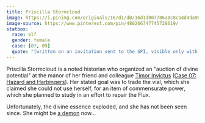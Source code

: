 ```yaml
---
title: Priscilla Stormcloud
image: https://i.pinimg.com/originals/16/d1/d0/16d1d007786a0c8cb4d4da908620dcbd.jpg
image-source: https://www.pinterest.com/pin/480266747745728619/
statbox:
  race: elf
  gender: female
  case: [07, 09]
  quote: "[written on an invitation sent to the SPI, visible only with detect magic] You possess an object of sufficient power to be of interest. You are cordially invited to participate in an Auction of Divine Potential at the sanctum of the esteemed T. Invictus, His Dreaded Excellency. Be at the 4th Circle of Estanesse at twilight on Evensday. Rest assured that all manner of precautions are being taken to protect all involved parties. Yours sincerely, P. Stormcloud, MAI, MHA. (MAI=Master of Arcane Invocations, MHA=Master of the Historical Arts.)"
---
```


Priscilla Stormcloud is a noted historian who organized an "auction of divine
potential" at the manor of her friend and colleague [Timor
Invictus](timor-invictus) ([Case 07: Hazard and
Harbingers](../events/case-07)). Her stated goal was to trade the vial, which
she claimed she could not use herself, for an item of commensurate power,
which she planned to study in an effort to repair the Flux.

Unfortunately, the divine essence exploded, and she has not been seen since.
She might be [a demon](balor) now...
